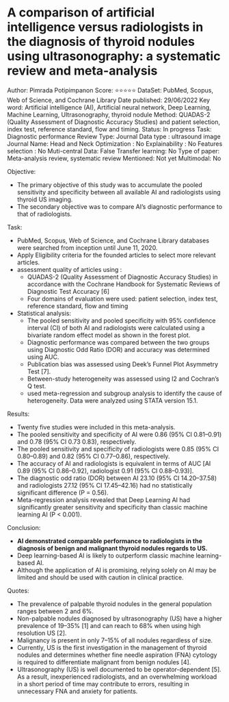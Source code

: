 # A comparison of artificial intelligence versus radiologists in the diagnosis of thyroid nodules using ultrasonography: a systematic review and meta-analysis

Author: Pimrada Potipimpanon
Score: ⭐️⭐️⭐️⭐️⭐️
DataSet: PubMed, Scopus, Web of Science, and Cochrane Library
Date published: 29/06/2022
Key word: Artificial intelligence (AI), Artificial neural network, Deep Learning, Machine Learning, Ultrasonography, thyroid nodule
Method: QUADAS-2 (Quality Assessment of Diagnostic Accuracy Studies) and patient selection, index test, reference standard, flow and timing.
Status: In progress
Task: Diagnostic performance Review
Type: Journal
Data type : ultrasound image
Journal Name: Head and Neck
Optimization : No
Explainability : No
Features selection : No
Muti-central Data: False
Transfer learning: No
Type of paper: Meta-analysis review, systematic review
Mentioned: Not yet
Multimodal: No

Objective:

- The primary objective of this study was to accumulate the pooled sensitivity and specificity between all available AI and radiologists using thyroid US imaging.
- The secondary objective was to compare AI’s diagnostic performance to that of radiologists.

Task:

- PubMed, Scopus, Web of Science, and Cochrane Library databases were searched from inception until June 11, 2020.
- Apply Eligibility criteria for the founded articles to select more relevant articles.
- assessment quality of articles using :
    - QUADAS-2 (Quality Assessment of Diagnostic Accuracy Studies) in accordance with the Cochrane Handbook for Systematic Reviews of Diagnostic Test Accuracy [6]
    - Four domains of evaluation were used: patient selection, index test, reference standard, flow and timing
- Statistical analysis:
    - The pooled sensitivity and pooled specificity with 95% confidence interval (CI) of both AI and radiologists were calculated using a bivariate random effect model as shown in the forest plot.
    - Diagnostic performance was compared between the two groups using Diagnostic Odd Ratio (DOR) and accuracy was determined using AUC.
    - Publication bias was assessed using Deek’s Funnel Plot Asymmetry Test [7].
    - Between-study heterogeneity was assessed using I2 and Cochran’s Q test.
    - used meta-regression and subgroup analysis to identify the cause of heterogeneity. Data were analyzed using STATA version 15.1.

Results:

- Twenty five studies were included in this meta-analysis.
- The pooled sensitivity and specificity of AI were 0.86 (95% CI 0.81–0.91) and 0.78 (95% CI 0.73 0.83), respectively.
- The pooled sensitivity and specificity of radiologists were 0.85 (95% CI 0.80–0.89) and 0.82 (95% CI 0.77–0.86), respectively.
- The accuracy of AI and radiologists is equivalent in terms of AUC [AI 0.89 (95% CI 0.86–0.92), radiologist 0.91 (95% CI 0.88–0.93)].
- The diagnostic odd ratio (DOR) between AI 23.10 (95% CI 14.20–37.58) and radiologists 27.12 (95% CI 17.45–42.16) had no statistically significant difference (P = 0.56).
- Meta-regression analysis revealed that Deep Learning AI had significantly greater sensitivity and specificity than classic machine learning AI (P < 0.001).

Conclusion:

- **AI demonstrated comparable performance to radiologists in the diagnosis of benign and malignant thyroid nodules regards to US.**
- Deep learning-based AI is likely to outperform classic machine learning-based AI.
- Although the application of AI is promising, relying solely on AI may be limited and should be used with caution in clinical practice.

Quotes:

- The prevalence of palpable thyroid nodules in the general population ranges between 2 and 6%.
- Non-palpable nodules diagnosed by ultrasonography (US) have a higher prevalence of 19–35% [1] and can reach to 68% when using high resolution US [2].
- Malignancy is present in only 7–15% of all nodules regardless of size.
- Currently, US is the first investigation in the management of thyroid nodules and determines whether fine needle aspiration (FNA) cytology is required to differentiate malignant from benign nodules [4].
- Ultrasonography (US) is well documented to be operator-dependent [5]. As a result, inexperienced radiologists, and an overwhelming workload in a short period of time may contribute to errors, resulting in unnecessary FNA and anxiety for patients.